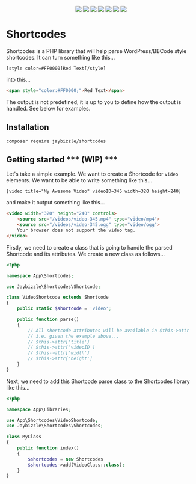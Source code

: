 <p align="center">
<a href="https://travis-ci.org/JayBizzle/Shortcodes"><img src="https://img.shields.io/travis/JayBizzle/Shortcodes/master.svg?style=flat-square" /></a>
<a href="https://packagist.org/packages/jaybizzle/Shortcodes"><img src="https://img.shields.io/packagist/dm/JayBizzle/Shortcodes.svg?style=flat-square" /></a>
<a href="https://scrutinizer-ci.com/g/JayBizzle/Shortcodes/?branch=master"><img src="https://img.shields.io/scrutinizer/g/JayBizzle/Shortcodes.svg?style=flat-square" /></a>
<a href="https://github.com/JayBizzle/Shortcodes"><img src="https://img.shields.io/badge/license-MIT-ff69b4.svg?style=flat-square" /></a>
<a href="https://packagist.org/packages/jaybizzle/Shortcodes"><img src="https://img.shields.io/packagist/v/jaybizzle/Shortcodes.svg?style=flat-square" /></a>
<a href="https://styleci.io/repos/95598948"><img src="https://styleci.io/repos/95598948/shield" /></a>
<a href="https://coveralls.io/github/JayBizzle/Shortcodes"><img src="https://img.shields.io/coveralls/JayBizzle/Shortcodes/master.svg?style=flat-square" /></a>
</p>

# Shortcodes

Shortcodes is a PHP library that will help parse WordPress/BBCode style shortcodes. It can turn something like this...

```bbcode
[style color=#FF0000]Red Text[/style]
```

into this...

```html
<span style="color:#FF0000;">Red Text</span>
```

The output is not predefined, it is up to you to define how the output is handled. See below for examples.

## Installation
```
composer require jaybizzle/shortcodes
```

## Getting started *** (WIP) ***
Let's take a simple example. We want to create a Shortcode for `video` elements. We want to be able to write something like this...
```bbcode
[video title="My Awesome Video" videoID=345 width=320 height=240]
```
and make it output something like this...
```html
<video width="320" height="240" controls>
    <source src="/videos/video-345.mp4" type="video/mp4">
    <source src="/videos/video-345.ogg" type="video/ogg">
    Your browser does not support the video tag.
</video>
```

Firstly, we need to create a class that is going to handle the parsed Shortcode and its attributes. We create a new class as follows...
```php
<?php

namespace App\Shortcodes;

use Jaybizzle\Shortcodes\Shortcode;

class VideoShortcode extends Shortcode
{
    public static $shortcode = 'video';

    public function parse()
    {
        // All shortcode attributes will be available in $this->attr
        // i.e. given the example above...
        // $this->attr['title']
        // $this->attr['videoID']
        // $this->attr['width']
        // $this->attr['height']
    }
}
```

Next, we need to add this Shortcode parse class to the Shortcodes library like this...
```php
<?php

namespace App\Libraries;

use App\Shortcodes\VideoShortcode;
use Jaybizzle\Shortcodes\Shortcodes;

class MyClass
{
    public function index()
    {
        $shortcodes = new Shortcodes
        $shortcodes->add(VideoClass::class);
    }
}
```
